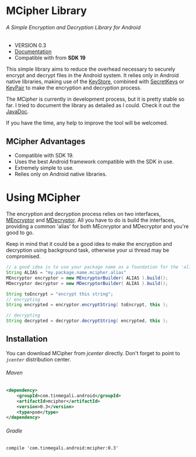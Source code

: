 # MCipher Library
###### A Simple Encryption and Decryption Library for Android
- VERSION 0.3
- [Documentation](https://tinmegali.github.io/MCipher/javadoc/)
- Compatible with from **SDK 19**

This simple library aims to reduce the overhead necessary to securely encrypt and decrypt files in the Android system.
It relies only in Android native libraries, making use of the [KeyStore](https://developer.android.com/training/articles/keystore.html),
combined with [SecretKeys](https://developer.android.com/reference/javax/crypto/SecretKey.html) or
[KeyPair](https://developer.android.com/reference/java/security/KeyPair.html) to make the encryption and decryption process.

The *MCipher* is currently in development process, but it is pretty stable so far. I tried to document the library
as detailed as I could. Check it out the [JavaDoc](https://tinmegali.github.io/MCipher/javadoc/).

If you have the time, any help to improve the tool will be welcomed.


## MCipher Advantages
- Compatible with SDK 19.
- Uses the best Android framework compatible with the SDK in use.
- Extremely simple to use.
- Relies only on Android native libraries.


# Using MCipher
The encryption and decryption process relies on two interfaces,
[MEncryptor]()
and [MDecryptor](). All you have to do is build the interfaces,
providing a common 'alias' for both MEcnryptor and MDecryptor and you're good to go.

Keep in mind that it could be a good idea to make the encryption and decryption using background task,
otherwise your ui thread may be compromised.
```java
// a good idea is to use your package name as a foundation for the 'alias'
String ALIAS = "my.package.name.mcipher.alias"
MEncryptor encryptor = new MEncryptorBuilder( ALIAS ).build();
MDecryptor decryptor = new MDecryptorBuilder( ALIAS ).build();

String toEncrypt = "encrypt this string";
// encrypting
String encrypted = encryptor.encryptString( toEncrypt, this );

// decrypting
String decrypted = decryptor.decryptString( encrypted, this );
```

## Installation
You can download MCipher from *jcenter* directly.
Don't forget to point to *`jcenter`* distribution center.

###### Maven
```xml
<dependency>
    <groupId>com.tinmegali.android</groupId>
    <artifactId>mcipher</artifactId>
    <version>0.3</version>
    <type>pom</type>
</dependency>
```
###### Gradle
```
compile 'com.tinmegali.android:mcipher:0.3'
```